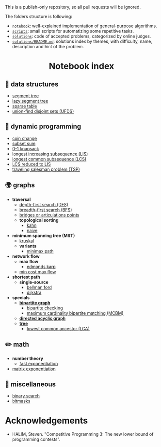 This is a publish-only repository, so all pull requests will be ignored.

The folders structure is following:

- [`notebook`](./notebook): well-explained implementation of general-purpose algorithms.
- [`scripts`](./scripts): small scripts for automatizing some repetitive tasks.
- [`solutions`](./solutions): code of accepted problems, categorized by online judges.
- [`solutions/README.md`](./solutions/README.md): solutions index by themes, with difficulty, name, description and hint of the problem.

<h1 align="center">Notebook index</h1>

## 🧱 data structures

- [segment tree](./notebook/data-structures/seg-tree.cpp)
- [lazy segment tree](./notebook/data-structures/seg-tree-lazy.cpp)
- [sparse table](./notebook/data-structures/sparse-table.cpp)
- [union-find disjoint sets (UFDS)](./notebook/data-structures/ufds.cpp)

## 🔞 dynamic programming

- [coin change](./notebook/dynamic-programming/coin-change.cpp)
- [subset sum](./notebook/dynamic-programming/subset-sum.cpp)
- [0-1 knapsack](./notebook/dynamic-programming/0-1-knapsack.cpp)
- [longest increasing subsequence (LIS)](./notebook/dynamic-programming/lis.cpp)
- [longest common subsequence (LCS)](./notebook/dynamic-programming/lcs.cpp)
- [LCS reduced to LIS](./notebook/dynamic-programming/lcs-reduced-to-lis.cpp)
- [traveling salesman problem (TSP)](./notebook/dynamic-programming/tsp.cpp)

## 🌍 graphs

- **traversal**
   - [depth-first search (DFS)](./notebook/graphs/dfs.cpp)
   - [breadth-first search (BFS)](./notebook/graphs/bfs.cpp)
   - [bridges or articulations points](./notebook/graphs/bridges-or-articulations.cpp)
   - **topological sorting**
      - [kahn](./notebook/graphs/topo-sort-kahn.cpp)
      - [naive](./notebook/graphs/topo-sort.cpp)
- **minimum spanning tree (MST)**
   - [kruskal](./notebook/graphs/mst-kruskal.cpp)
   - **variants**
      - [minimax path](./notebook/graphs/mst-minimax-path.cpp)
      <!--TODO - [2nd best mst](./notebook/graphs/mst-2nd-best.cpp) -->
- **network flow**
   - **max flow**
      - [edmonds karp](./notebook/graphs/edmonds-karp.cpp)
   - [min cost max flow](./notebook/graphs/min-cost-max-flow.cpp)
- **shortest path**
   - **single-source**
      - [bellman ford](./notebook/graphs/sssp-bellman-ford.cpp)
      - [dijkstra](./notebook/graphs/sssp-dijkstra.cpp)
      <!-- - **all-pairs** -->
- **specials**
   - [**bipartite graph**](./notebook/graphs/bipartite.md)
      - [bipartite checking](./notebook/graphs/bipartite-checking.cpp)
      - [maximum cardinality bipartite matching (MCBM)](./notebook/graphs/mcbm.cpp)
   - [**directed acyclic graph**](./notebook/graphs/dag.md)
      <!-- - [] -->
   - [**tree**](./notebook/graphs/tree.md)
      - [lowest common ancestor (LCA)](./notebook/graphs/lca-eulerian-tour.cpp)

## ✏️ math

- **number theory**
   - [fast exponentiation](./notebook/math/fast-exponentiation.cpp)
- [matrix exponentiation](./notebook/math/matrix-exponentiation.cpp)

<!-- ## strings -->

## 💭 miscellaneous

- [binary search](./notebook/miscellaneous/binary-search.md)
- [bitmasks](./notebook/miscellaneous/bitmasks.cpp)

# Acknowledgements

- HALIM, Steven. "Competitive Programming 3: The new lower bound of programming contests".
